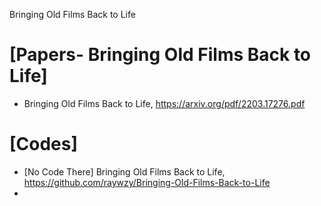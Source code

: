 Bringing Old Films Back to Life

# [Papers- Bringing Old Films Back to Life]
+ Bringing Old Films Back to Life, https://arxiv.org/pdf/2203.17276.pdf


# [Codes]
+ [No Code There] Bringing Old Films Back to Life, https://github.com/raywzy/Bringing-Old-Films-Back-to-Life
+ 
